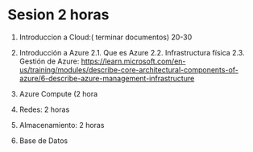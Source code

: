 # Sesion 2 horas
1. Introduccion a Cloud:( terminar documentos) 20-30
2. Introducción a Azure
2.1. Que es Azure
2.2. Infrastructura física
2.3. Gestión de Azure: https://learn.microsoft.com/en-us/training/modules/describe-core-architectural-components-of-azure/6-describe-azure-management-infrastructure

3. Azure Compute (2 hora

3. Redes: 2 horas

4. Almacenamiento: 2 horas

5. Base de Datos
